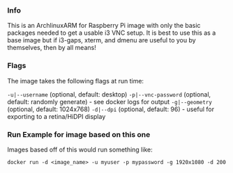 ### Info
This is an ArchlinuxARM for Raspberry Pi image with only the basic packages needed to get a usable i3 VNC setup. It is best to use this as a base image but if i3-gaps, xterm, and dmenu are useful to you by themselves, then by all means!

### Flags
The image takes the following flags at run time:

`-u|--username` (optional, default: desktop)
`-p|--vnc-password` (optional, default: randomly generate) -  see docker logs for output
`-g|--geometry` (optional, default: 1024x768)
`-d|--dpi` (optional, default: 96) - useful for exporting to a retina/HiDPI display

### Run Example for image based on this one
Images based off of this would run something like: 
```
docker run -d <image_name> -u myuser -p mypassword -g 1920x1080 -d 200
```